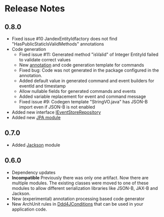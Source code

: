 # Release Notes

## 0.8.0
- Fixed issue #10 JandexEntityIdfactory does not find "HasPublicStaticIsValidMethods" annotations
- Code generation
  - Fixed issue #11: Generated method "isValid" of Integer EntityId failed to validate correct values 
  - New [annotation](codegen/api/src/main/java/org/fuin/ddd4j/codegen/api/CommandVO.java) and code generation template for commands
  - Fixed bug: Code was not generated in the package configured in the annotation.
  - Added default value in generated command and event builders for eventId and timestamp
  - Allow nullable fields for generated commands and events
  - Added variable replacement for event and command message
  - Fixed issue #9: Codegen template "StringVO.java" has JSON-B import even if JSON-B is not enabled
- Added new interface [IEventStoreRepository](esc/src/main/java/org/fuin/ddd4j/esc/IEventStoreRepository.java)
- Added new [JPA module](jpa)

## 0.7.0
- Added [Jackson](jackson) module

## 0.6.0
- Dependency updates
- **Incompatible** Previously there was only one artifact. Now there are multiple modules.
  The existing classes were moved to one of these modules to allow different serialization libraries
  like JSON-B, JAX-B and Jackson.
- New (experimental) annotation processing based code generator
- New ArchUnit rules in [Ddd4JConditions](junit/src/main/java/org/fuin/ddd4j/junit/Ddd4JConditions.java) that
  can be used in your application code.